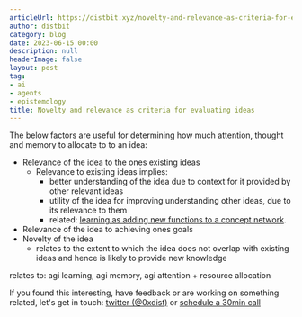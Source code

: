 ```yaml
---
articleUrl: https://distbit.xyz/novelty-and-relevance-as-criteria-for-evaluating-ideas
author: distbit
category: blog
date: 2023-06-15 00:00
description: null
headerImage: false
layout: post
tag:
- ai
- agents
- epistemology
title: Novelty and relevance as criteria for evaluating ideas
---
```


  
 

The below factors are useful for determining how much attention, thought and memory to allocate to to an idea:
- Relevance of the idea to the ones existing ideas
	- Relevance to existing ideas implies:
		- better understanding of the idea due to context for it provided by other relevant ideas
		- utility of the idea for improving understanding other ideas, due to its relevance to them
		- related: [learning as adding new functions to a concept network](/learning-as-adding-new-functions-to-a-concept-network).
- Relevance of the idea to achieving ones goals
- Novelty of the idea
	- relates to the extent to which the idea does not overlap with existing ideas and hence is likely to provide new knowledge 

relates to: agi learning,  agi memory, agi attention + resource allocation

If you found this interesting, have feedback or are working on something related, let's get in touch: [twitter (@0xdist)](https://twitter.com/0xdist) or [schedule a 30min call](https://cal.com/distbit/30min)